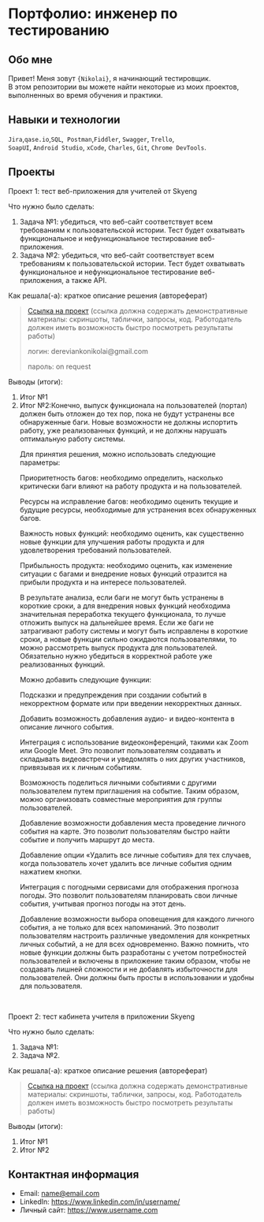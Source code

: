 # Портфолио: инженер по тестированию

## Обо мне 

Привет! Меня зовут ``{Nikolai}``, я начинающий тестировщик. <br>
В этом репозитории вы можете найти некоторые из моих проектов, выполненных во время обучения и практики.
<br>

## Навыки и технологии
``Jira``,``qase.io``,``SQL``,`` Postman``,``Fiddler``, ``Swagger``, ``Trello``, <br>
``SoapUI``, ``Android Studio``, ``xCode``, ``Charles``, ``Git``, ``Chrome DevTools``.




## Проекты

<p> Проект 1: тест веб-приложения для учителей от Skyeng</p>
<p>Что нужно было сделать:<p>
<ol>
  <li>Задача №1: убедиться, что веб-сайт соответствует всем требованиям к пользовательской истории. Тест будет охватывать функциональное и нефункциональное тестирование веб-приложения.</li>
  <li>Задача №2: убедиться, что веб-сайт соответствует всем требованиям к пользовательской истории. Тест будет охватывать функциональное и нефункциональное тестирование веб-приложения, а также API.</li>
</ol>

<p>Как решала(-а): краткое описание решения (автореферат)<p>

> <a href="[https://testqa35.atlassian.net/wiki/spaces/MP/pages/33272/EX1+1](https://qa-bag-report1.atlassian.net/wiki/spaces/~63b61861d3aeefa405440737/pages/1572885/1)">Ссылка на проект</a>
  (ссылка должна содержать демонстративные материалы: скриншоты, таблички, запросы, код. Работодатель должен иметь возможность быстро посмотреть результаты работы)
> <p> логин: dereviankonikolai@gmail.com </p>
> <p> пароль: on request </p>
 
 <p>Выводы (итоги):<p>
<ol>
  <li>Итог №1</li>
  <li>Итог №2:Конечно, выпуск функционала на пользователей (портал) должен быть отложен до тех пор, пока не будут устранены все обнаруженные баги. Новые возможности не должны испортить работу, уже реализованных функций, и не должны нарушать оптимальную работу системы.

Для принятия решения, можно использовать следующие параметры:

Приоритетность багов: необходимо определить, насколько критически баги влияют на работу продукта и на пользователей.

Ресурсы на исправление багов: необходимо оценить текущие и будущие ресурсы, необходимые для устранения всех обнаруженных багов.

Важность новых функций: необходимо оценить, как существенно новые функции для улучшения работы продукта и для удовлетворения требований пользователей.

Прибыльность продукта: необходимо оценить, как изменение ситуации с багами и внедрение новых функций отразится на прибыли продукта и на интересе пользователей.

В результате анализа, если баги не могут быть устранены в короткие сроки, а для внедрения новых функций необходима значительная переработка текущего функционала, то лучше отложить выпуск на дальнейшее время. Если же баги не затрагивают работу системы и могут быть исправлены в короткие сроки, а новые функции сильно ожидаются пользователями, то можно рассмотреть выпуск продукта для пользователей. Обязательно нужно убедиться в корректной работе уже реализованных функций.

Можно добавить следующие функции:


Подсказки и предупреждения при создании событий в некорректном формате или при введении некорректных данных.

Добавить возможность добавления аудио- и видео-контента в описание личного события.

Интеграция с использовaние видеоконференций, такими как Zoom или Google Meet. Это позволит пользователям создавать и складывать видеовстречи и уведомлять о них других участников, привязывая их к личным событиям.

Возможность поделиться личными событиями с другими пользователем путем приглашения на событие. Таким образом, можно организовать совместные мероприятия для группы пользователей.

Добавление возможности добавления места проведение личного события на карте. Это позволит пользователям быстро найти событие и получить маршрут до места.

Добавление опции «Удалить все личные события» для тех случаев, когда пользователь хочет удалить все личные события одним нажатием кнопки.

Интеграция с погодными сервисами для отображения прогноза погоды. Это позволит пользователям планировать свои личные события, учитывая прогноз погоды на этот день.

Добавление возможности выбора оповещения для каждого личного события, а не только для всех напоминаний. Это позволит пользователям настроить различные уведомления для конкретных личных событий, а не для всех одновременно.
Важно помнить, что новые функции должны быть разработаны с учетом потребностей пользователей и включены в приложение таким образом, чтобы не создавать лишней сложности и не добавлять избыточности для пользователей. Они должны быть просты в использовании и удобны для пользователя.</li>
</ol>


<br> 

<p> Проект 2: тест кабинета учителя в приложении Skyeng</p>
<p>Что нужно было сделать:<p>
<ol>
  <li>Задача №1: </li>
  <li>Задача №2.</li>
</ol>

<p>Как решала(-а): краткое описание решения (автореферат)<p>

>  <a href="https://fogen.notion.site/fogen/1-2-Web-REST-API-Postman-5f1700d11e1840b2a4e244b38cb0190f">Ссылка на проект</a>
  (ссылка должна содержать демонстративные материалы: скриншоты, таблички, запросы, код. Работодатель должен иметь возможность быстро посмотреть результаты работы)
 
 <p>Выводы (итоги):<p>
<ol>
  <li>Итог №1</li>
  <li>Итог №2</li>
</ol>



## Контактная информация
- Email: name@email.com
- LinkedIn: https://www.linkedin.com/in/username/
- Личный сайт: https://www.username.com
